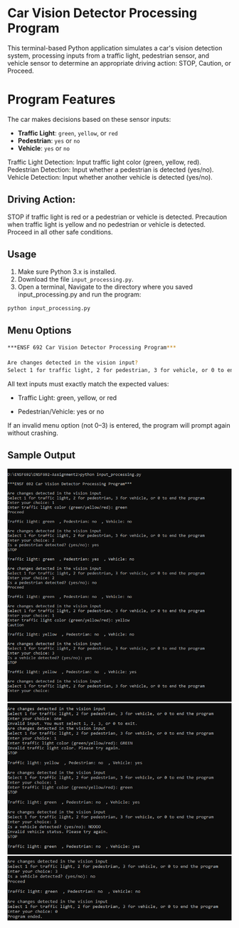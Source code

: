 # Car Vision Detector Processing Program
This terminal-based Python application simulates a car's vision detection system, processing inputs from a traffic light, pedestrian sensor, and vehicle sensor to determine an appropriate driving action: STOP, Caution, or Proceed.

# Program Features

The car makes decisions based on these sensor inputs:
- **Traffic Light**: `green`, `yellow`, or `red`
- **Pedestrian**: `yes` or `no`
- **Vehicle**: `yes` or `no`

Traffic Light Detection: Input traffic light color (green, yellow, red).
Pedestrian Detection: Input whether a pedestrian is detected (yes/no).
Vehicle Detection: Input whether another vehicle is detected (yes/no).
## Driving Action:
STOP if traffic light is red or a pedestrian or vehicle is detected.
Precaution when traffic light is yellow and no pedestrian or vehicle is detected.
Proceed in all other safe conditions.

## Usage 

1. Make sure Python 3.x is installed.
2. Download the file `input_processing.py`.
3. Open a terminal, Navigate to the directory where you saved input_processing.py and run the program:

```bash
python input_processing.py
```
## Menu Options
```bash
***ENSF 692 Car Vision Detector Processing Program***

Are changes detected in the vision input?
Select 1 for traffic light, 2 for pedestrian, 3 for vehicle, or 0 to end the program
```

All text inputs must exactly match the expected values:

- Traffic Light: green, yellow, or red

- Pedestrian/Vehicle: yes or no

If an invalid menu option (not 0–3) is entered, the program will prompt again without crashing.

## Sample Output
![Output of program](Sample_output1.png)
![Output of program](Sample_output2.png)
![Output of program](Sample_output3.png)